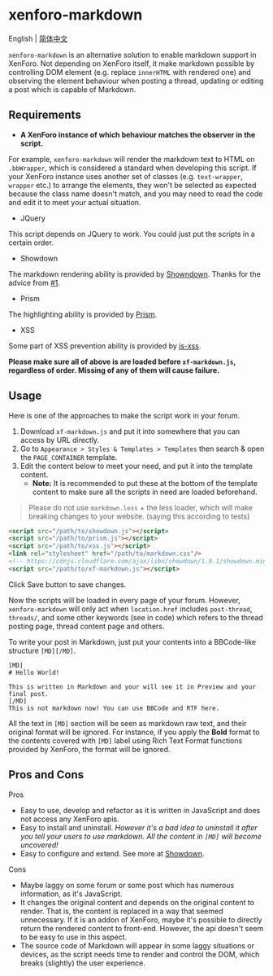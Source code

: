 # xenforo-markdown

English | [简体中文](./README.zh.md)

`xenforo-markdown` is an alternative solution to enable markdown support in XenForo. Not depending on XenForo itself, it make markdown possible by controlling DOM element (e.g. replace `innerHTML` with rendered one) and observing the element behaviour when posting a thread, updating or editing a post which is capable of Markdown. 

## Requirements

- **A XenForo instance of which behaviour matches the observer in the script.**

For example, `xenforo-markdown` will render the markdown text to HTML on `.bbWrapper`, which is considered a standard when developing this script. If your XenForo instance uses another set of classes (e.g. `text-wrapper`, `wrapper` etc.) to arrange the elements, they won't be selected as expected because the class name doesn't match, and you may need to read the code and edit it to meet your actual situation.

- JQuery

This script depends on JQuery to work. You could just put the scripts in a certain order.

- Showdown

The markdown rendering ability is provided by [Showndown](https://github.com/showdownjs/showdown). Thanks for the advice from [#1](https://github.com/McShare/xenforo-markdown/issues/1).

- Prism

The highlighting ability is provided by [Prism](https://prismjs.com).

- XSS

Some part of XSS prevention ability is provided by [js-xss](https://github.com/leizongmin/js-xss).

**Please make sure all of above is are loaded before `xf-markdown.js`, regardless of order. Missing of any of them will cause failure.**

## Usage

Here is one of the approaches to make the script work in your forum.

1. Download `xf-markdown.js` and put it into somewhere that you can access by URL directly.
2. Go to `Appearance > Styles & Templates > Templates` then search & open the `PAGE_CONTAINER` template.
3. Edit the content below to meet your need, and put it into the template content.
    - **Note:** It is recommended to put these at the bottom of the template content to make sure all the scripts in need are loaded beforehand.

> Please do not use `markdown.less` + the less loader, which will make breaking changes to your website. (saying this according to tests)

```html
<script src="/path/to/showdown.js"></script>
<script src="/path/to/prism.js"></script>
<script src="/path/to/xss.js"></script>
<link rel="stylesheet" href="/path/to/markdown.css"/>
<!-- https://cdnjs.cloudflare.com/ajax/libs/showdown/1.9.1/showdown.min.js -->
<script src="/path/to/xf-markdown.js"></script>
```

Click Save button to save changes. 

Now the scripts will be loaded in every page of your forum. However, `xenforo-markdown` will only act when `location.href` includes `post-thread`, `threads/`, and some other keywords (see in code) which refers to the thread posting page, thread content page and others.

To write your post in Markdown, just put your contents into a BBCode-like structure `[MD][/MD]`.

```bbcode
[MD]
# Hello World!

This is written in Markdown and your will see it in Preview and your final post.
[/MD]
This is not markdown now! You can use BBCode and RTF here.
```

All the text in `[MD]` section will be seen as markdown raw text, and their original format will be ignored. For instance, if you apply the **Bold** format to the contents covered with `[MD]` label using Rich Text Format functions provided by XenForo, the format will be ignored.

## Pros and Cons

Pros

- Easy to use, develop and refactor as it is written in JavaScript and does not access any XenForo apis.
- Easy to install and uninstall. *However it's a bad idea to uninstall it after you tell your users to use markdown. All the content in `[MD]` will become uncovered!*
- Easy to configure and extend. See more at [Showdown](https://github.com/showdownjs/showdown).

Cons
- Maybe laggy on some forum or some post which has numerous information, as it's JavaScript.
- It changes the original content and depends on the original content to render. That is, the content is replaced in a way that seemed unnecessary. If it is an addon of XenForo, maybe it's possible to directly return the rendered content to front-end. However, the api doesn't seem to be easy to use in this aspect.
- The source code of Markdown will appear in some laggy situations or devices, as the script needs time to render and control the DOM, which breaks (slightly) the user experience.
